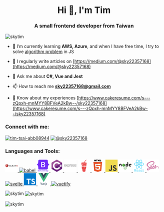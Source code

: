 <h1 align="center">Hi 👋, I'm Tim</h1>
<h3 align="center">A small frontend developer from Taiwan</h3>

<p align="left"> <img src="https://komarev.com/ghpvc/?username=skytim&label=Profile%20views&color=0e75b6&style=flat" alt="skytim" /> </p>

- 🌱 I’m currently learning **AWS, Azure**, and when I have free time, I try to solve [algorithm problem](https://github.com/Skytim/LeetCode) in JS

- 📝 I regularly write articles on [https://medium.com/@sky22357168](https://medium.com/@sky22357168)

- 💬 Ask me about **C#, Vue and Jest**

- 📫 How to reach me **sky22357168@gmail.com**

- 📄 Know about my experiences [https://www.cakeresume.com/s---zQpxh-mnMYY8BFVeA2kBw--/sky22357168](https://www.cakeresume.com/s---zQpxh-mnMYY8BFVeA2kBw--/sky22357168)

<h3 align="left">Connect with me:</h3>
<p align="left">
<a href="https://linkedin.com/in/tim-tsai-abb08944" target="blank"><img align="center" src="https://cdn.jsdelivr.net/npm/simple-icons@3.0.1/icons/linkedin.svg" alt="tim-tsai-abb08944" height="30" width="40" /></a>
<a href="https://medium.com/@sky22357168" target="blank"><img align="center" src="https://cdn.jsdelivr.net/npm/simple-icons@3.0.1/icons/medium.svg" alt="@sky22357168" height="30" width="40" /></a>
</p>

<h3 align="left">Languages and Tools:</h3>
<p align="left"> <a href="https://angular.io" target="_blank"> <img src="https://raw.githubusercontent.com/devicons/devicon/master/icons/angularjs/angularjs-original-wordmark.svg" alt="angularjs" width="40" height="40"/> </a> <a href="https://babeljs.io/" target="_blank"> <img src="https://www.vectorlogo.zone/logos/babeljs/babeljs-icon.svg" alt="babel" width="40" height="40"/> </a> <a href="https://getbootstrap.com" target="_blank"> <img src="https://raw.githubusercontent.com/devicons/devicon/master/icons/bootstrap/bootstrap-plain-wordmark.svg" alt="bootstrap" width="40" height="40"/> </a> <a href="https://www.w3schools.com/cs/" target="_blank"> <img src="https://raw.githubusercontent.com/devicons/devicon/master/icons/csharp/csharp-original.svg" alt="csharp" width="40" height="40"/> </a> <a href="https://expressjs.com" target="_blank"> <img src="https://raw.githubusercontent.com/devicons/devicon/master/icons/express/express-original-wordmark.svg" alt="express" width="40" height="40"/> </a> <a href="https://gulpjs.com" target="_blank"> <img src="https://raw.githubusercontent.com/devicons/devicon/master/icons/gulp/gulp-plain.svg" alt="gulp" width="40" height="40"/> </a> <a href="https://www.w3.org/html/" target="_blank"> <img src="https://raw.githubusercontent.com/devicons/devicon/master/icons/html5/html5-original-wordmark.svg" alt="html5" width="40" height="40"/> </a> <a href="https://developer.mozilla.org/en-US/docs/Web/JavaScript" target="_blank"> <img src="https://raw.githubusercontent.com/devicons/devicon/master/icons/javascript/javascript-original.svg" alt="javascript" width="40" height="40"/> </a> <a href="https://nodejs.org" target="_blank"> <img src="https://raw.githubusercontent.com/devicons/devicon/master/icons/nodejs/nodejs-original-wordmark.svg" alt="nodejs" width="40" height="40"/> </a> <a href="https://reactjs.org/" target="_blank"> <img src="https://raw.githubusercontent.com/devicons/devicon/master/icons/react/react-original-wordmark.svg" alt="react" width="40" height="40"/> </a> <a href="https://sass-lang.com" target="_blank"> <img src="https://raw.githubusercontent.com/devicons/devicon/master/icons/sass/sass-original.svg" alt="sass" width="40" height="40"/> </a> <a href="https://svelte.dev" target="_blank"> <img src="https://upload.wikimedia.org/wikipedia/commons/1/1b/Svelte_Logo.svg" alt="svelte" width="40" height="40"/> </a> <a href="https://www.typescriptlang.org/" target="_blank"> <img src="https://raw.githubusercontent.com/devicons/devicon/master/icons/typescript/typescript-original.svg" alt="typescript" width="40" height="40"/> </a> <a href="https://vuejs.org/" target="_blank"> <img src="https://raw.githubusercontent.com/devicons/devicon/master/icons/vuejs/vuejs-original-wordmark.svg" alt="vuejs" width="40" height="40"/> </a> <a href="https://vuetifyjs.com/en/" target="_blank"> <img src="https://bestofjs.org/logos/vuetify.svg" alt="vuetify" width="40" height="40"/> </a> </p>

<p><img align="left" src="https://github-readme-stats.vercel.app/api/top-langs?username=skytim&show_icons=true&locale=en&layout=compact" alt="skytim" /></p>

<p>&nbsp;<img align="center" src="https://github-readme-stats.vercel.app/api?username=skytim&show_icons=true&locale=en" alt="skytim" /></p>

<p><img align="center" src="https://github-readme-streak-stats.herokuapp.com/?user=skytim&" alt="skytim" /></p>
